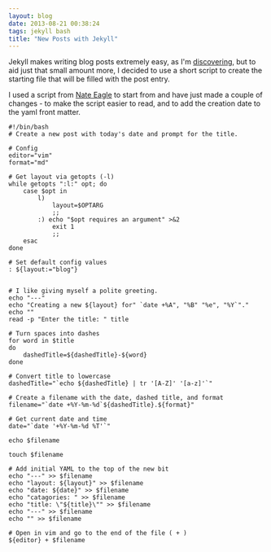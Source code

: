 ```yaml
---
layout: blog
date: 2013-08-21 00:38:24
tags: jekyll bash
title: "New Posts with Jekyll"
---
```

Jekyll makes writing blog posts extremely easy, as I'm [discovering](), but to
aid just that small amount more, I decided to use a short script to create the
starting file that will be filled with the post entry.

I used a script from [Nate Eagle](http://nateeagle.com/2011/09/21/easier-post-creation-for-jekyll-with-bash/) to start from and have just made a couple of changes - to make the script easier to read, and to add the creation date to the yaml front matter.

	#!/bin/bash
	# Create a new post with today's date and prompt for the title.

	# Config
	editor="vim"
	format="md"

	# Get layout via getopts (-l)
	while getopts ":l:" opt; do
    	case $opt in
        	l)
            	layout=$OPTARG
            	;;
        	:) echo "$opt requires an argument" >&2
            	exit 1
            	;;
    	esac
	done

	# Set default config values
	: ${layout:="blog"}


	# I like giving myself a polite greeting.
	echo "---"
	echo "Creating a new ${layout} for" `date +%A", "%B" "%e", "%Y`"."
	echo ""
	read -p "Enter the title: " title

	# Turn spaces into dashes
	for word in $title
	do
    	dashedTitle=${dashedTitle}-${word}
	done

	# Convert title to lowercase
	dashedTitle="`echo ${dashedTitle} | tr '[A-Z]' '[a-z]'`"

	# Create a filename with the date, dashed title, and format
	filename="`date +%Y-%m-%d`${dashedTitle}.${format}"

	# Get current date and time
	date="`date '+%Y-%m-%d %T'`"

	echo $filename

	touch $filename

	# Add initial YAML to the top of the new bit
	echo "---" >> $filename
	echo "layout: ${layout}" >> $filename
	echo "date: ${date}" >> $filename
	echo "catagories: " >> $filename
	echo "title: \"${title}\"" >> $filename
	echo "---" >> $filename
	echo "" >> $filename

	# Open in vim and go to the end of the file ( + )
	${editor} + $filename
